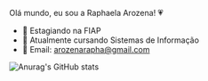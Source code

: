 Olá mundo, eu sou a Raphaela Arozena! 💗



- 🔭 Estagiando na FIAP
- 📔 Atualmente cursando Sistemas de Informação
- 📩 Email: arozenarapha@gmail.com

![Anurag's GitHub stats](https://github-readme-stats.vercel.app/api?username=RaphaelaArozena&show_icons=true&theme=radical)
